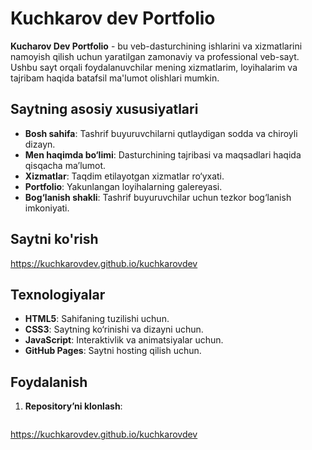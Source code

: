 # Kuchkarov dev Portfolio

**Kucharov Dev Portfolio** - bu veb-dasturchining ishlarini va xizmatlarini namoyish qilish uchun yaratilgan zamonaviy va professional veb-sayt. Ushbu sayt orqali foydalanuvchilar mening xizmatlarim, loyihalarim va tajribam haqida batafsil ma'lumot olishlari mumkin.

## Saytning asosiy xususiyatlari

- **Bosh sahifa**: Tashrif buyuruvchilarni qutlaydigan sodda va chiroyli dizayn.
- **Men haqimda bo‘limi**: Dasturchining tajribasi va maqsadlari haqida qisqacha ma’lumot.
- **Xizmatlar**: Taqdim etilayotgan xizmatlar ro‘yxati.
- **Portfolio**: Yakunlangan loyihalarning galereyasi.
- **Bog‘lanish shakli**: Tashrif buyuruvchilar uchun tezkor bog‘lanish imkoniyati.

## Saytni ko'rish

https://kuchkarovdev.github.io/kuchkarovdev

## Texnologiyalar

- **HTML5**: Sahifaning tuzilishi uchun.
- **CSS3**: Saytning ko‘rinishi va dizayni uchun.
- **JavaScript**: Interaktivlik va animatsiyalar uchun.
- **GitHub Pages**: Saytni hosting qilish uchun.

## Foydalanish

1. **Repository’ni klonlash**:
   ```bash
https://kuchkarovdev.github.io/kuchkarovdev

